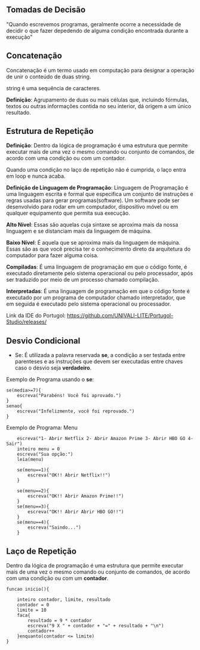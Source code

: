 ## Tomadas de Decisão

"Quando escrevemos programas, geralmente ocorre a necessidade de decidir o que fazer depedendo de alguma condição encontrada durante a execução"

## Concatenação

Concatenação é um termo usado em computação para designar a operação de unir o conteúdo de duas string.

string é uma sequência de caracteres.

**Definição**: Agrupamento de duas ou mais células que, incluindo fórmulas, textos ou outras informações contida no seu interior, dá origem a um único resultado.

## Estrutura de Repetição

**Definição**: Dentro da lógica de programação é uma estrutura que permite executar mais de uma vez o mesmo comando ou conjunto de comandos, de acordo com uma condição ou com um contador.

Quando uma condição no laço de repetição não é cumprida, o laço entra em loop e nunca acaba.

**Definição de Linguagem de Programação**: Linguagem de Programação é uma linguagem escrita e formal que especifica um conjunto de instruções e regras usadas para gerar programas(software). Um software pode ser desenvolvido para rodar em um computador, dispositivo móvel ou em qualquer equipamento que permita sua execução.

**Alto Nível**: Essas são aquelas cuja sintaxe se aproxima mais da nossa linguagem e se distanciam mais da linguagem de máquina.

**Baixo Nível**: É aquela que se aproxima mais da linguagem de máquina. Essas são as que você precisa ter o conhecimento direto da arquitetura do computador para fazer alguma coisa.

**Compiladas**: É uma linguagem de programação em que o código fonte, é executado diretamente pelo sistema operacional ou pelo processador, após ser traduzido por meio de um processo chamado compilação.

**Interpretadas**: É uma linguagem de programação em que o código fonte é executado por um programa de computador chamado interpretador, que em seguida é executado pelo sistema operacional ou processador.

Link da IDE do Portugol: https://github.com/UNIVALI-LITE/Portugol-Studio/releases/

## Desvio Condicional

- Se: É utilizada a palavra reservada **se**, a condição a ser testada entre parenteses e as instruções que devem ser executadas entre chaves caso o desvio seja **verdadeiro**.


Exemplo de Programa usando o **se**:

```
se(media>=7){
    escreva("Parabéns! Você foi aprovado.")
}
senao{
    escreva("Infelizmente, você foi reprovado.")
}
```

Exemplo de Programa: Menu

```
    escreva("1- Abrir Netflix 2- Abrir Amazon Prime 3- Abrir HBO GO 4- Sair")
    inteiro menu = 0
    escreva("Sua opção:")
    leia(menu)

    se(menu==1){
        escreva("OK!! Abrir Netflix!!")
    }
    
    se(menu==2){
        escreva("OK!! Abrir Amazon Prime!!")
    }
    se(menu==3){
        escreva("OK!! Abrir Abrir HBO GO!!")
    }
    se(menu==4){
        escreva("Saindo...")
    }
```

## Laço de Repetição

Dentro da lógica de programação é uma estrutura que permite executar mais de uma vez o mesmo comando ou conjunto de comandos, de acordo com uma condição ou com um **contador**.

```
funcao inicio(){

    inteiro contador, limite, resultado
    contador = 0
    limite = 10
    faca{
        resultado = 9 * contador
        escreva("9 X " + contador + "=" + resultado + "\n")
        contador++ 
    }enquanto(contador <= limite)
}
```